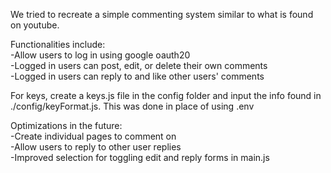 We tried to recreate a simple commenting system similar to what is found on youtube. <br />

Functionalities include: <br />
-Allow users to log in using google oauth20<br />
-Logged in users can post, edit, or delete their own comments <br />
-Logged in users can reply to and like other users' comments<br />

For keys, create a keys.js file in the config folder and input the info found in ./config/keyFormat.js. This was done in place of using .env <br />

Optimizations in the future: <br />
-Create individual pages to comment on <br />
-Allow users to reply to other user replies <br />
-Improved selection for toggling edit and reply forms in main.js